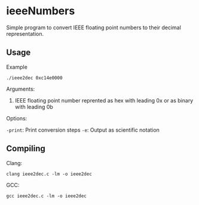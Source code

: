 # ieeeNumbers

Simple program to convert IEEE floating point numbers to their decimal representation.

## Usage
Example

`./ieee2dec 0xc14e0000`

Arguments:
1. IEEE floating point number reprented as hex with leading 0x or as binary with leading 0b

Options:

`-print`: Print conversion steps
`-e`: Output as scientific notation

## Compiling
Clang:

`clang ieee2dec.c -lm -o ieee2dec`

GCC:

`gcc ieee2dec.c -lm -o ieee2dec`
